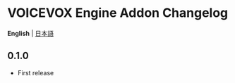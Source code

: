 # VOICEVOX Engine Addon Changelog
**English** | [日本語](https://github.com/taikun114/Home-Assistant-VOICEVOX-Engine/docs/CHANGELOG-ja.md)

## 0.1.0
- First release